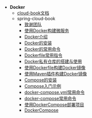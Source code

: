 - **Docker**
  - [cloud-book文档](https://yeasy.gitbooks.io/docker_practice/content/image/dockerfile/)
  - spring-cloud-book
      - [致谢团队](https://github.com/eacdy/spring-cloud-book)
      - [使用Docker构建微服务](/develop/cloud/docker/wiki/information/3-使用Docker构建微服务)
      - [Docker介绍](/develop/cloud/docker/wiki/information/3.1-Docker介绍) 
      - [Docker的安装](/develop/cloud/docker/wiki/information/3.2-Docker的安装)
      - [Docker的常用命令](/develop/cloud/docker/wiki/information/3.3-Docker的常用命令)
      - [Dockerfile常用指令](/develop/cloud/docker/wiki/information/3.4-Dockerfile常用指令)
      - [Docker私有仓库的搭建与使用](/develop/cloud/docker/wiki/information/3.5-Docker私有仓库的搭建与使用)
      - [使用Dockerfile构建Docker镜像](/develop/cloud/docker/wiki/information/3.6-使用Dockerfile构建Docker镜像)
      - [使用Maven插件构建Docker镜像](/develop/cloud/docker/wiki/information/3.7-使用Maven插件构建Docker镜像)
      - [Compose的安装](/develop/cloud/docker/wiki/information/3.8.1-DockerCompose的安装)
      - [Compose入门示例](/develop/cloud/docker/wiki/information/3.8.2-DockerCompose入门示例)
      - [docker-compose.yml常用命令](/develop/cloud/docker/wiki/information/3.8.3-docker-compose.yml常用命令)
      - [docker-compose常用命令](/develop/cloud/docker/wiki/information/3.8.4-docker-compose常用命令)
      - [使用DockerCompose部署项目](/develop/cloud/docker/wiki/information/3.8.5-使用DockerCompose部署项目)
      - [DockerCompose](/develop/cloud/docker/wiki/information/3.8-DockerCompose)
